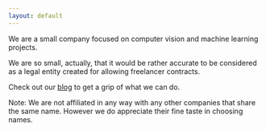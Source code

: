```yaml
---
layout: default
---
```


We are a small company focused on computer vision and machine learning projects.

We are so small, actually, that it would be rather accurate to be considered as a legal entity created for allowing freelancer contracts.

Check out our [blog](https://www.iddo.ro/blog/) to get a grip of what we can do.

Note: We are not affiliated in any way with any other companies that share the same name. However we do appreciate their fine taste in choosing names.
